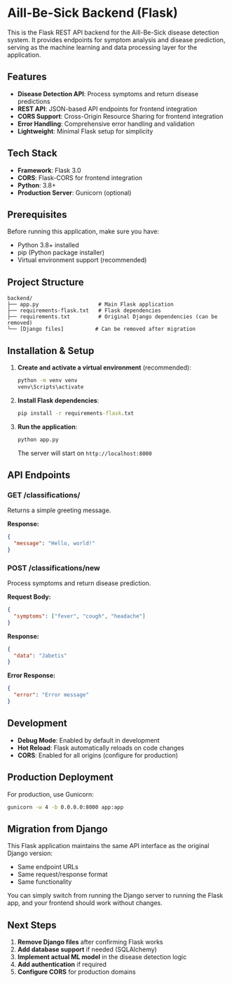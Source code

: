 # Aill-Be-Sick Backend (Flask)

This is the Flask REST API backend for the Aill-Be-Sick disease detection system. It provides endpoints for symptom analysis and disease prediction, serving as the machine learning and data processing layer for the application.

## Features

- **Disease Detection API**: Process symptoms and return disease predictions
- **REST API**: JSON-based API endpoints for frontend integration
- **CORS Support**: Cross-Origin Resource Sharing for frontend integration
- **Error Handling**: Comprehensive error handling and validation
- **Lightweight**: Minimal Flask setup for simplicity

## Tech Stack

- **Framework**: Flask 3.0
- **CORS**: Flask-CORS for frontend integration
- **Python**: 3.8+
- **Production Server**: Gunicorn (optional)

## Prerequisites

Before running this application, make sure you have:

- Python 3.8+ installed
- pip (Python package installer)
- Virtual environment support (recommended)

## Project Structure

```
backend/
├── app.py                   # Main Flask application
├── requirements-flask.txt   # Flask dependencies
├── requirements.txt         # Original Django dependencies (can be removed)
└── [Django files]          # Can be removed after migration
```

## Installation & Setup

1. **Create and activate a virtual environment** (recommended):

   ```cmd
   python -m venv venv
   venv\Scripts\activate
   ```

2. **Install Flask dependencies**:

   ```cmd
   pip install -r requirements-flask.txt
   ```

3. **Run the application**:

   ```cmd
   python app.py
   ```

   The server will start on `http://localhost:8000`

## API Endpoints

### GET /classifications/

Returns a simple greeting message.

**Response:**

```json
{
  "message": "Hello, world!"
}
```

### POST /classifications/new

Process symptoms and return disease prediction.

**Request Body:**

```json
{
  "symptoms": ["fever", "cough", "headache"]
}
```

**Response:**

```json
{
  "data": "Jabetis"
}
```

**Error Response:**

```json
{
  "error": "Error message"
}
```

## Development

- **Debug Mode**: Enabled by default in development
- **Hot Reload**: Flask automatically reloads on code changes
- **CORS**: Enabled for all origins (configure for production)

## Production Deployment

For production, use Gunicorn:

```cmd
gunicorn -w 4 -b 0.0.0.0:8000 app:app
```

## Migration from Django

This Flask application maintains the same API interface as the original Django version:

- Same endpoint URLs
- Same request/response format
- Same functionality

You can simply switch from running the Django server to running the Flask app, and your frontend should work without changes.

## Next Steps

1. **Remove Django files** after confirming Flask works
2. **Add database support** if needed (SQLAlchemy)
3. **Implement actual ML model** in the disease detection logic
4. **Add authentication** if required
5. **Configure CORS** for production domains
